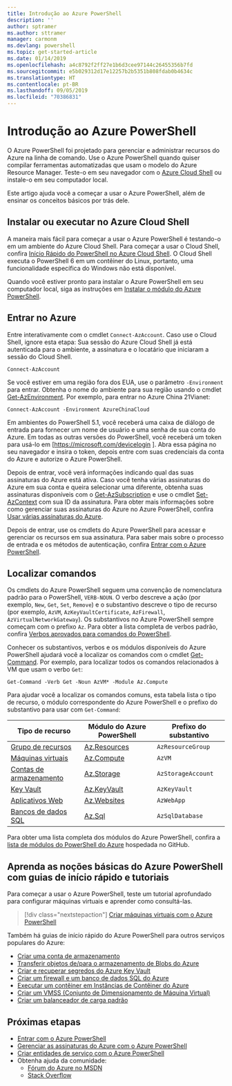 ```yaml
---
title: Introdução ao Azure PowerShell
description: ''
author: sptramer
ms.author: sttramer
manager: carmonm
ms.devlang: powershell
ms.topic: get-started-article
ms.date: 01/14/2019
ms.openlocfilehash: a4c8792f2ff27e1b6d3cee97144c26455356b7fd
ms.sourcegitcommit: e5b029312d17e12257b2b5351b808fdab0b4634c
ms.translationtype: HT
ms.contentlocale: pt-BR
ms.lasthandoff: 09/05/2019
ms.locfileid: "70386831"
---
```

# <a name="get-started-with-azure-powershell"></a>Introdução ao Azure PowerShell

O Azure PowerShell foi projetado para gerenciar e administrar recursos do Azure na linha de comando. Use o Azure PowerShell quando quiser compilar ferramentas automatizadas que usam o modelo do Azure Resource Manager.
Teste-o em seu navegador com o [Azure Cloud Shell](/azure/cloud-shell/overview) ou instale-o em seu computador local.

Este artigo ajuda você a começar a usar o Azure PowerShell, além de ensinar os conceitos básicos por trás dele.

## <a name="install-or-run-in-azure-cloud-shell"></a>Instalar ou executar no Azure Cloud Shell

A maneira mais fácil para começar a usar o Azure PowerShell é testando-o em um ambiente do Azure Cloud Shell.
Para começar a usar o Cloud Shell, confira [Início Rápido do PowerShell no Azure Cloud Shell](/azure/cloud-shell/quickstart-powershell).
O Cloud Shell executa o PowerShell 6 em um contêiner do Linux, portanto, uma funcionalidade específica do Windows não está disponível.

Quando você estiver pronto para instalar o Azure PowerShell em seu computador local, siga as instruções em [Instalar o módulo do Azure PowerShell](install-az-ps.md).

## <a name="sign-in-to-azure"></a>Entrar no Azure

Entre interativamente com o cmdlet `Connect-AzAccount`. Caso use o Cloud Shell, ignore esta etapa: Sua sessão do Azure Cloud Shell já está autenticada para o ambiente, a assinatura e o locatário que iniciaram a sessão do Cloud Shell.

```azurepowershell-interactive
Connect-AzAccount
```

Se você estiver em uma região fora dos EUA, use o parâmetro `-Environment` para entrar. Obtenha o nome do ambiente para sua região usando o cmdlet [Get-AzEnvironment](/powershell/module/Az.Accounts/Get-AzEnvironment). Por exemplo, para entrar no Azure China 21Vianet:

```azurepowershell-interactive
Connect-AzAccount -Environment AzureChinaCloud
```

Em ambientes do PowerShell 5.1, você receberá uma caixa de diálogo de entrada para fornecer um nome de usuário e uma senha de sua conta do Azure. Em todas as outras versões do PowerShell, você receberá um token para usá-lo em [https://microsoft.com/devicelogin ].
Abra essa página no seu navegador e insira o token, depois entre com suas credenciais da conta do Azure e autorize o Azure PowerShell.

Depois de entrar, você verá informações indicando qual das suas assinaturas do Azure está ativa. Caso você tenha várias assinaturas do Azure em sua conta e queira selecionar uma diferente, obtenha suas assinaturas disponíveis com o [Get-AzSubscription](/powershell/module/az.accounts/get-azsubscription) e use o cmdlet [Set-AzContext](/powershell/module/az.accounts/set-azcontext) com sua ID da assinatura.
Para obter mais informações sobre como gerenciar suas assinaturas do Azure no Azure PowerShell, confira [Usar várias assinaturas do Azure](manage-subscriptions-azureps.md).

Depois de entrar, use os cmdlets do Azure PowerShell para acessar e gerenciar os recursos em sua assinatura. Para saber mais sobre o processo de entrada e os métodos de autenticação, confira [Entrar com o Azure PowerShell](authenticate-azureps.md).

## <a name="find-commands"></a>Localizar comandos

Os cmdlets do Azure PowerShell seguem uma convenção de nomenclatura padrão para o PowerShell, `VERB-NOUN`. O verbo descreve a ação (por exemplo, `New`, `Get`, `Set`, `Remove`) e o substantivo descreve o tipo de recurso (por exemplo, `AzVM`, `AzKeyVaultCertificate`, `AzFirewall`, `AzVirtualNetworkGateway`). Os substantivos no Azure PowerShell sempre começam com o prefixo `Az`. Para obter a lista completa de verbos padrão, confira [Verbos aprovados para comandos do PowerShell](/powershell/developer/cmdlet/approved-verbs-for-windows-powershell-commands).

Conhecer os substantivos, verbos e os módulos disponíveis do Azure PowerShell ajudará você a localizar os comandos com o cmdlet [Get-Command](/powershell/module/microsoft.powershell.core/get-command). Por exemplo, para localizar todos os comandos relacionados à VM que usam o verbo `Get`:

```powershell-interactive
Get-Command -Verb Get -Noun AzVM* -Module Az.Compute
```

Para ajudar você a localizar os comandos comuns, esta tabela lista o tipo de recurso, o módulo correspondente do Azure PowerShell e o prefixo do substantivo para usar com `Get-Command`:

| Tipo de recurso | Módulo do Azure PowerShell | Prefixo do substantivo |
|---------------|-------------------------|----------------|
| [Grupo de recursos](/azure/azure-resource-manager/resource-group-overview) | [Az.Resources](/powershell/module/az.resources#resources) | `AzResourceGroup` |
| [Máquinas virtuais](/azure/virtual-machines) | [Az.Compute](/powershell/module/az.compute#virtual_machines) | `AzVM` |
| [Contas de armazenamento](/azure/storage/common/storage-introduction) | [Az.Storage](/powershell/module/az.storage/) | `AzStorageAccount` |
| [Key Vault](/azure/key-vault/key-vault-whatis) | [Az.KeyVault](/powershell/module/az.keyvault) | `AzKeyVault` |
| [Aplicativos Web](/azure/app-service) | [Az.Websites](/powershell/module/az.websites) | `AzWebApp` |
| [Bancos de dados SQL](/azure/sql-database) | [Az.Sql](/powershell/module/az.sql) | `AzSqlDatabase` |

Para obter uma lista completa dos módulos do Azure PowerShell, confira a [lista de módulos do PowerShell do Azure](https://github.com/Azure/azure-powershell/blob/master/documentation/azure-powershell-modules.md) hospedada no GitHub.

## <a name="learn-azure-powershell-basics-with-quickstarts-and-tutorials"></a>Aprenda as noções básicas do Azure PowerShell com guias de início rápido e tutoriais

Para começar a usar o Azure PowerShell, teste um tutorial aprofundado para configurar máquinas virtuais e aprender como consultá-las.

> [!div class="nextstepaction"]
> [Criar máquinas virtuais com o Azure PowerShell](azureps-vm-tutorial.yml)

Também há guias de início rápido do Azure PowerShell para outros serviços populares do Azure:

* [Criar uma conta de armazenamento](/azure/storage/common/storage-quickstart-create-account?tabs=azure-powershell)
* [Transferir objetos de/para o armazenamento de Blobs do Azure](/azure/storage/blobs/storage-quickstart-blobs-powershell)
* [Criar e recuperar segredos do Azure Key Vault](/azure/key-vault/quick-create-powershell)
* [Criar um firewall e um banco de dados SQL do Azure](/azure/sql-database/scripts/sql-database-create-and-configure-database-powershell)
* [Executar um contêiner em Instâncias de Contêiner do Azure](/azure/container-instances/container-instances-quickstart-powershell)
* [Criar um VMSS (Conjunto de Dimensionamento de Máquina Virtual)](/azure/virtual-machine-scale-sets/quick-create-powershell)
* [Criar um balanceador de carga padrão](/azure/load-balancer/quickstart-create-standard-load-balancer-powershell)

## <a name="next-steps"></a>Próximas etapas

* [Entrar com o Azure PowerShell](authenticate-azureps.md)
* [Gerenciar as assinaturas do Azure com o Azure PowerShell](manage-subscriptions-azureps.md)
* [Criar entidades de serviço com o Azure PowerShell](create-azure-service-principal-azureps.md)
* Obtenha ajuda da comunidade:
  * [Fórum do Azure no MSDN](http://go.microsoft.com/fwlink/p/?LinkId=320212)
  * [Stack Overflow](http://go.microsoft.com/fwlink/?LinkId=320213)
